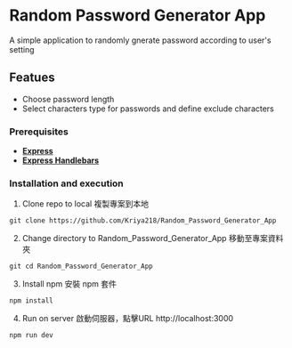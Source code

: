 # Random Password Generator App
A simple application to randomly gnerate password according to user's setting

## Featues
- Choose password length
- Select characters type for passwords and define exclude characters

### Prerequisites
- __[Express](https://www.npmjs.com/package/express)__
- __[Express Handlebars](https://www.npmjs.com/package/express-handlebars)__

### Installation and execution 
1. Clone repo to local 複製專案到本地
``` 
git clone https://github.com/Kriya218/Random_Password_Generator_App
```
2. Change directory to Random_Password_Generator_App 移動至專案資料夾
``` 
git cd Random_Password_Generator_App
```
3. Install npm 安裝 npm 套件
``` 
npm install 
```
4. Run on server 啟動伺服器，點擊URL http://localhost:3000
``` 
npm run dev 
```
